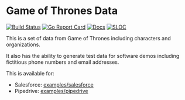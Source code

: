 # Game of Thrones Data

[![Build Status][build-status-svg]][build-status-url]
[![Go Report Card][goreport-svg]][goreport-url]
[![Docs][docs-godoc-svg]][docs-godoc-url]
[![SLOC][loc-svg]][repo-url]

This is a set of data from Game of Thrones including characters and organizations.

It also has the ability to generate test data for software demos including fictitious phone numbers and email addresses.

This is available for:

* Salesforce: [examples/salesforce](examples/salesforce)
* Pipedrive: [examples/pipedrive](examples/pipedrive)

 [build-status-svg]: https://github.com/grokify/gameofthrones/workflows/test/badge.svg?branch=master
 [build-status-url]: https://github.com/grokify/gameofthrones/actions/workflows/test.yaml
 [goreport-svg]: https://goreportcard.com/badge/github.com/grokify/gameofthrones
 [goreport-url]: https://goreportcard.com/report/github.com/grokify/gameofthrones
 [docs-godoc-svg]: https://pkg.go.dev/badge/github.com/grokify/gameofthrones
 [docs-godoc-url]: https://pkg.go.dev/github.com/grokify/gameofthrones
 [license-svg]: https://img.shields.io/badge/license-MIT-mogo.svg
 [license-url]: https://github.com/grokify/gameofthrones/blob/master/LICENSE
 [loc-svg]: https://tokei.rs/b1/github/grokify/gameofthrones
 [repo-url]: https://github.com/grokify/gameofthrones